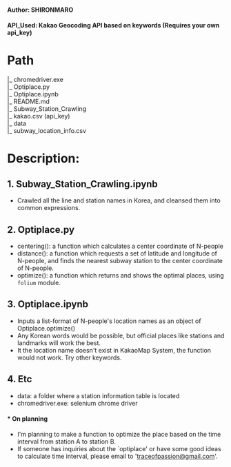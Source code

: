 #### Author: SHIRONMARO
#### API_Used: Kakao Geocoding API based on keywords (Requires your own api_key)

# Path
|_ chromedriver.exe  
|_ Optiplace.py  
|_ Optiplace.ipynb  
|_ README.md  
|_ Subway_Station_Crawling  
|_ kakao.csv (api_key)  
|_ data  
  |_ subway_location_info.csv

# Description:
## 1. Subway_Station_Crawling.ipynb
- Crawled all the line and station names in Korea, and cleansed them into common expressions.

## 2. Optiplace.py
- centering(): a function which calculates a center coordinate of N-people
- distance(): a function which requests a set of latitude and longitude of N-people, and finds the nearest subway station to the center coordinate of N-people.
- optimize(): a function which returns and shows the optimal places, using `folium` module.

## 3. Optiplace.ipynb
- Inputs a list-format of N-people's location names as an object of Optiplace.optimize()
- Any Korean words would be possible, but official places like stations and landmarks will work the best.
- It the location name doesn't exist in KakaoMap System, the function would not work. Try other keywords.

## 4. Etc
- data: a folder where a station information table is located
- chromedriver.exe: selenium chrome driver

#### * On planning
- I'm planning to make a function to optimize the place based on the time interval from station A to station B.
- If someone has inquiries about the `optiplace' or have some good ideas to calculate time interval, please email to 'traceofpassion@gmail.com'.
